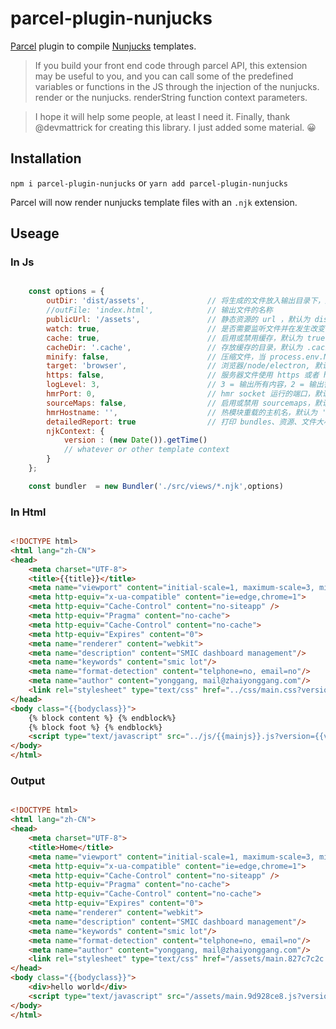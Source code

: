 # parcel-plugin-nunjucks
[Parcel](https://parceljs.org/) plugin to compile [Nunjucks](https://mozilla.github.io/nunjucks/) templates.


>
>If you build your front end code through parcel API, this extension may be useful to you, and you can call some of the predefined variables or functions in the JS through the injection of the nunjucks. render or the nunjucks. renderString function context parameters.

> I hope it will help some people, at least I need it.
> Finally, thank @devmattrick for creating this library. I just added some material. 😀
>




## Installation
`npm i parcel-plugin-nunjucks` or `yarn add parcel-plugin-nunjucks`

Parcel will now render nunjucks template files with an `.njk` extension.


## Useage
### In Js
```javascript

    const options = {
        outDir: 'dist/assets',             	// 将生成的文件放入输出目录下，默认为 dist
        //outFile: 'index.html',           	// 输出文件的名称
        publicUrl: '/assets',             	// 静态资源的 url ，默认为 dist
        watch: true,                		// 是否需要监听文件并在发生改变时重新编译它们，默认为 process.env.NODE_ENV !== 'production'
        cache: true,                		// 启用或禁用缓存，默认为 true
        cacheDir: '.cache',         		// 存放缓存的目录，默认为 .cache
        minify: false,              		// 压缩文件，当 process.env.NODE_ENV === 'production' 时，会启用
        target: 'browser',          		// 浏览器/node/electron, 默认为 browser
        https: false,               		// 服务器文件使用 https 或者 http，默认为 false
        logLevel: 3,                		// 3 = 输出所有内容，2 = 输出警告和错误, 1 = 输出错误
        hmrPort: 0,                 		// hmr socket 运行的端口，默认为随机空闲端口(在 Node.js 中，0 会被解析为随机空闲端口)
        sourceMaps: false,          		// 启用或禁用 sourcemaps，默认为启用(在精简版本中不支持)
        hmrHostname: '',            		// 热模块重载的主机名，默认为 ''
        detailedReport: true        		// 打印 bundles、资源、文件大小和使用时间的详细报告，默认为 false，只有在禁用监听状态时才打印报告
        njkContext: {
        	version : (new Date()).getTime()
        	// whatever or other template context
        }
    };

    const bundler  = new Bundler('./src/views/*.njk',options)

```


### In Html
```html

<!DOCTYPE html>
<html lang="zh-CN">
<head>
    <meta charset="UTF-8">
    <title>{{title}}</title>
    <meta name="viewport" content="initial-scale=1, maximum-scale=3, minimum-scale=1, user-scalable=no">
    <meta http-equiv="x-ua-compatible" content="ie=edge,chrome=1">
    <meta http-equiv="Cache-Control" content="no-siteapp" />
    <meta http-equiv="Pragma" content="no-cache">
    <meta http-equiv="Cache-Control" content="no-cache">
    <meta http-equiv="Expires" content="0">
    <meta name="renderer" content="webkit">
    <meta name="description" content="SMIC dashboard management"/>
    <meta name="keywords" content="smic lot"/>
    <meta name="format-detection" content="telphone=no, email=no"/>
    <meta name="author" content="yonggang, mail@zhaiyonggang.com"/>
    <link rel="stylesheet" type="text/css" href="../css/main.css?version={{version}}" />
</head>
<body class="{{bodyclass}}">
    {% block content %} {% endblock%}
    {% block foot %} {% endblock%}
    <script type="text/javascript" src="../js/{{mainjs}}.js?version={{version}}" async></script>
</body>
</html>

```

### Output
```html

<!DOCTYPE html>
<html lang="zh-CN">
<head>
    <meta charset="UTF-8">
    <title>Home</title>
    <meta name="viewport" content="initial-scale=1, maximum-scale=3, minimum-scale=1, user-scalable=no">
    <meta http-equiv="x-ua-compatible" content="ie=edge,chrome=1">
    <meta http-equiv="Cache-Control" content="no-siteapp" />
    <meta http-equiv="Pragma" content="no-cache">
    <meta http-equiv="Cache-Control" content="no-cache">
    <meta http-equiv="Expires" content="0">
    <meta name="renderer" content="webkit">
    <meta name="description" content="SMIC dashboard management"/>
    <meta name="keywords" content="smic lot"/>
    <meta name="format-detection" content="telphone=no, email=no"/>
    <meta name="author" content="yonggang, mail@zhaiyonggang.com"/>
    <link rel="stylesheet" type="text/css" href="/assets/main.827c7c2c.css?version=1527135397030" />
</head>
<body class="{{bodyclass}}">
    <div>hello world</div>
    <script type="text/javascript" src="/assets/main.9d928ce8.js?version=1527135397030" async></script>
</body>
</html>

```
